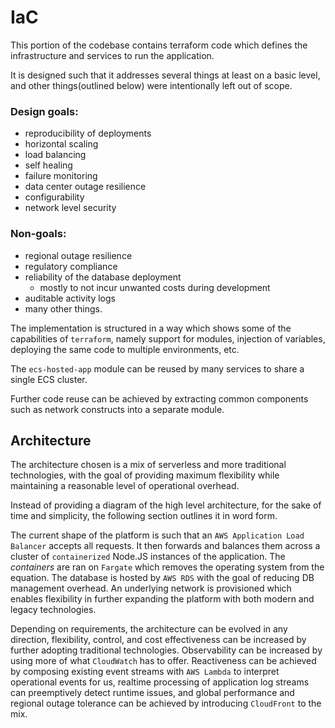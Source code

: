 # IaC

This portion of the codebase contains terraform code which defines the infrastructure and services to run the application.

It is designed such that it addresses several things at least on a basic level, and other things(outlined below) were intentionally left out of scope.

### Design goals:

- reproducibility of deployments
- horizontal scaling
- load balancing
- self healing
- failure monitoring
- data center outage resilience
- configurability
- network level security

### Non-goals:
- regional outage resilience
- regulatory compliance
- reliability of the database deployment
	- mostly to not incur unwanted costs during development
- auditable activity logs
- many other things.



The implementation is structured in a way which shows some of the capabilities of `terraform`, namely support for modules, injection of variables, deploying the same code to multiple environments, etc.

The `ecs-hosted-app` module can be reused by many services to share a single ECS cluster.

Further code reuse can be achieved by extracting common components such as network constructs into a separate module.


## Architecture
The architecture chosen is a mix of serverless and more traditional technologies, with the goal of providing maximum flexibility while maintaining a reasonable level of operational overhead. 

Instead of providing a diagram of the high level architecture, for the sake of time and simplicity, the following section outlines it in word form.

The current shape of the platform is such that an `AWS Application Load Balancer` accepts all requests. It then forwards and balances them across a cluster of `containerized` Node.JS instances of the application. The *containers* are ran on `Fargate` which removes the operating system from the equation. The database is hosted by `AWS RDS` with the goal of reducing DB management overhead. An underlying network is provisioned which enables flexibility in further expanding the platform with both modern and legacy technologies.

Depending on requirements, the architecture can be evolved in any direction, flexibility, control, and cost effectiveness can be increased by further adopting traditional technologies. Observability can be increased by using more of what `CloudWatch` has to offer. Reactiveness can be achieved by composing existing event streams with `AWS Lambda` to interpret operational events for us, realtime processing of application log streams can preemptively detect runtime issues, and global performance and regional outage tolerance can be achieved by introducing `CloudFront` to the mix.
